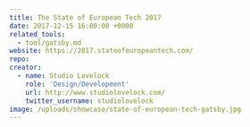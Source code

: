 ```yaml
---
title: The State of European Tech 2017
date: 2017-12-15 16:00:00 +0000
related_tools:
  - tool/gatsby.md
website: https://2017.stateofeuropeantech.com/
repo:
creator:
  - name: Studio Lovelock
    role: 'Design/Development'
    url: http://www.studiolovelock.com/
    twitter_username: studiolovelock
image: /uploads/showcase/state-of-european-tech-gatsby.jpg
---
```

